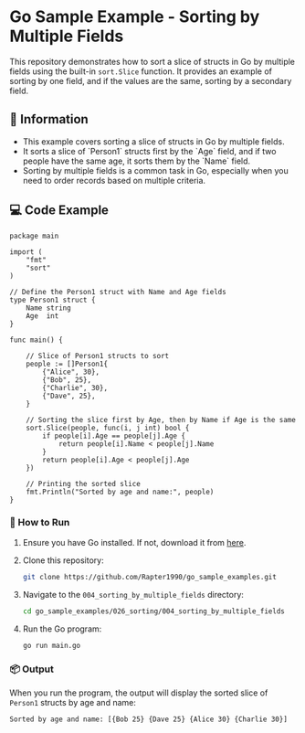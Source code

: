 # Go Sample Example - Sorting by Multiple Fields

This repository demonstrates how to sort a slice of structs in Go by multiple fields using the built-in `sort.Slice` function. It provides an example of sorting by one field, and if the values are the same, sorting by a secondary field.

## 📖 Information

<ul style="list-style-type:disc">
  <li>This example covers sorting a slice of structs in Go by multiple fields.</li>
  <li>It sorts a slice of `Person1` structs first by the `Age` field, and if two people have the same age, it sorts them by the `Name` field.</li>
  <li>Sorting by multiple fields is a common task in Go, especially when you need to order records based on multiple criteria.</li>
</ul>

## 💻 Code Example

```golang
package main

import (
	"fmt"
	"sort"
)

// Define the Person1 struct with Name and Age fields
type Person1 struct {
	Name string
	Age  int
}

func main() {

	// Slice of Person1 structs to sort
	people := []Person1{
		{"Alice", 30},
		{"Bob", 25},
		{"Charlie", 30},
		{"Dave", 25},
	}

	// Sorting the slice first by Age, then by Name if Age is the same
	sort.Slice(people, func(i, j int) bool {
		if people[i].Age == people[j].Age {
			return people[i].Name < people[j].Name
		}
		return people[i].Age < people[j].Age
	})

	// Printing the sorted slice
	fmt.Println("Sorted by age and name:", people)
}
```

### 🏃 How to Run

1. Ensure you have Go installed. If not, download it from [here](https://golang.org/dl/).
2. Clone this repository:

   ```bash
   git clone https://github.com/Rapter1990/go_sample_examples.git
   ```

3. Navigate to the `004_sorting_by_multiple_fields` directory:

   ```bash
   cd go_sample_examples/026_sorting/004_sorting_by_multiple_fields
   ```

4. Run the Go program:

   ```bash
   go run main.go
   ```

### 📦 Output

When you run the program, the output will display the sorted slice of `Person1` structs by age and name:

```bash
Sorted by age and name: [{Bob 25} {Dave 25} {Alice 30} {Charlie 30}]
```